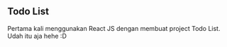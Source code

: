## Todo List

Pertama kali menggunakan React JS dengan membuat project Todo List. Udah itu aja hehe :D
